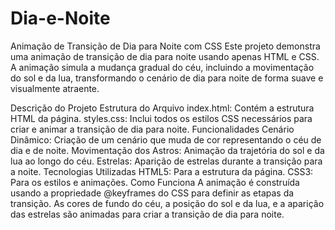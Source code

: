 # Dia-e-Noite
Animação de Transição de Dia para Noite com CSS
Este projeto demonstra uma animação de transição de dia para noite usando apenas HTML e CSS. A animação simula a mudança gradual do céu, incluindo a movimentação do sol e da lua, transformando o cenário de dia para noite de forma suave e visualmente atraente.

Descrição do Projeto
Estrutura do Arquivo
index.html: Contém a estrutura HTML da página.
styles.css: Inclui todos os estilos CSS necessários para criar e animar a transição de dia para noite.
Funcionalidades
Cenário Dinâmico: Criação de um cenário que muda de cor representando o céu de dia e de noite.
Movimentação dos Astros: Animação da trajetória do sol e da lua ao longo do céu.
Estrelas: Aparição de estrelas durante a transição para a noite.
Tecnologias Utilizadas
HTML5: Para a estrutura da página.
CSS3: Para os estilos e animações.
Como Funciona
A animação é construída usando a propriedade @keyframes do CSS para definir as etapas da transição. As cores de fundo do céu, a posição do sol e da lua, e a aparição das estrelas são animadas para criar a transição de dia para noite.
